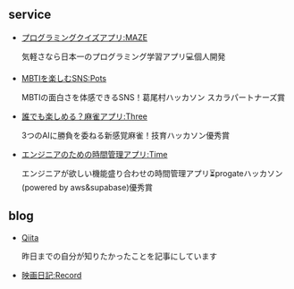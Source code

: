 <h2>service</h2>
<ul>
<li><a href="https://maze-p-quiz-272cda03fda0.herokuapp.com/">プログラミングクイズアプリ:MAZE</a><br/>
<p>気軽さなら日本一のプログラミング学習アプリ💻個人開発</p></li>
 <li><a href="https://docs.google.com/presentation/d/1AMVFUcL8zg96vkcLiMXWWVwsEZDERcwEqKZJ6WxsQUQ/edit#slide=id.g27f49a57ce3_0_243">MBTIを楽しむSNS:Pots</a><br/>
<p>MBTIの面白さを体感できるSNS！葛尾村ハッカソン スカラパートナーズ賞</p>
</li>
 <li><a href="https://shuntsu-mahjong.vercel.app/">誰でも楽しめる？麻雀アプリ:Three</a><br/>
<p>3つのAIに勝負を委ねる新感覚麻雀！技育ハッカソン優秀賞</p>
</li>
<li><a href="https://topaz.dev/projects/2a347bfb33c69864d02e">エンジニアのための時間管理アプリ:Time</a><br/>
<p>エンジニアが欲しい機能盛り合わせの時間管理アプリ⏳progateハッカソン(powered by aws&supabase)優秀賞</p>
</li>

</ul>


<h2>blog</h2>
<ul>
<li><a href="https://qiita.com/kaitoppp">Qiita</a><br/><p>昨日までの自分が知りたかったことを記事にしています</p></li>
<li><a href="https://record-teal.vercel.app/">映画日記:Record</a><br/></li>
</ul>
<!-- <h2>various</h2>
<strong>Record.:</strong> <a href="https://record-teal.vercel.app/">https://record-teal.vercel.app/</a>

<a href="https://kaitokosuge.github.io/Space/"><img style="width:50px" src="https://kaitokosuge.github.io/Space/img/pen.png"/></a><a href="https://maze-p-quiz-272cda03fda0.herokuapp.com/"><img style="width:50px" src="https://maze-p-quiz-272cda03fda0.herokuapp.com/maze_logo.png"/></a><a href="https://maze-tech-blog.com/"><img style="width:50px" src="https://maze-tech-blog.com/maze--blog.png"/></a><img src="https://skillicons.dev/icons?i=javascript"/><img src="https://skillicons.dev/icons?i=typescript"/><img src="https://skillicons.dev/icons?i=express"/><img src="https://skillicons.dev/icons?i=react"/><img src="https://skillicons.dev/icons?i=next"/><img src="https://skillicons.dev/icons?i=python"/><img src="https://skillicons.dev/icons?i=django"/><img src="https://skillicons.dev/icons?i=php"/><img src="https://skillicons.dev/icons?i=laravel"/>
 -->




